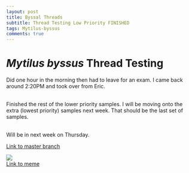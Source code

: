 ```yaml
---
layout: post
title: Byssal Threads
subtitle: Thread Testing Low Priority FINISHED
tags: Mytilus-byssus
comments: true
---
```


# *Mytilus byssus* Thread Testing
Did one hour in the morning then had to leave for an exam. I came back around 2:20PM and took over from Eric.

<br> Finished the rest of the lower priority samples. I will be moving onto the extra (lowest priority) samples next week. That should be the last set of samples.


<br> Will be in next week on Thursday.

[Link to master branch](https://github.com/mattgeorgephd/PSMFC-mytilus-byssus-pilot)

![](https://i.redd.it/p062ubuyxwh61.jpg)
<br> [Link to meme](https://www.reddit.com/r/funny/comments/lleza3/a_true_mussel_car/)
